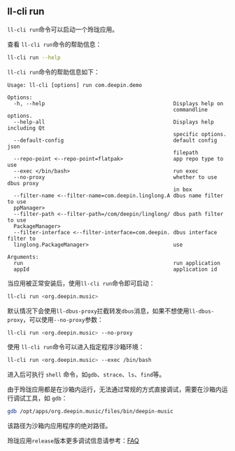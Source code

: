 ## ll-cli run

`ll-cli run`命令可以启动一个玲珑应用。

查看 `ll-cli run`命令的帮助信息：

```bash
ll-cli run --help
```

`ll-cli run`命令的帮助信息如下：

```plain
Usage: ll-cli [options] run com.deepin.demo

Options:
  -h, --help                                         Displays help on
                                                     commandline options.
  --help-all                                         Displays help including Qt
                                                     specific options.
  --default-config                                   default config json
                                                     filepath
  --repo-point <--repo-point=flatpak>                app repo type to use
  --exec </bin/bash>                                 run exec
  --no-proxy                                         whether to use dbus proxy
                                                     in box
  --filter-name <--filter-name=com.deepin.linglong.A dbus name filter to use
  ppManager>
  --filter-path <--filter-path=/com/deepin/linglong/ dbus path filter to use
  PackageManager>
  --filter-interface <--filter-interface=com.deepin. dbus interface filter to
  linglong.PackageManager>                           use

Arguments:
  run                                                run application
  appId                                              application id
```

当应用被正常安装后，使用`ll-cli run`命令即可启动：

```bash
ll-cli run <org.deepin.music>
```

默认情况下会使用`ll-dbus-proxy`拦截转发`dbus`消息，如果不想使用`ll-dbus-proxy`，可以使用`--no-proxy`参数：

```bash
ll-cli run <org.deepin.music> --no-proxy
```

使用 `ll-cli run`命令可以进入指定程序沙箱环境：

```bash
ll-cli run <org.deepin.music> --exec /bin/bash
```

进入后可执行 `shell` 命令，如`gdb`、`strace`、`ls`、`find`等。

由于玲珑应用都是在沙箱内运行，无法通过常规的方式直接调试，需要在沙箱内运行调试工具，如 `gdb`：

```bash
gdb /opt/apps/org.deepin.music/files/bin/deepin-music
```

该路径为沙箱内应用程序的绝对路径。

玲珑应用`release`版本更多调试信息请参考：[FAQ](faq.md)
